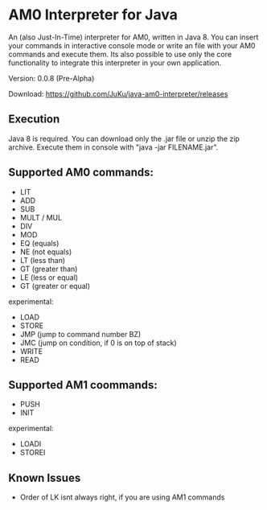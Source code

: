 # AM0 Interpreter for Java

An (also Just-In-Time) interpreter for AM0, written in Java 8.
You can insert your commands in interactive console mode or write an file with your AM0 commands and execute them.
Its also possible to use only the core functionality to integrate this interpreter in your own application.

Version: 0.0.8 (Pre-Alpha)

Download:
https://github.com/JuKu/java-am0-interpreter/releases

## Execution
Java 8 is required. You can download only the .jar file or unzip the zip archive.
Execute them in console with "java -jar FILENAME.jar".

## Supported AM0 commands:
 - LIT <Integer>
 - ADD
 - SUB
 - MULT / MUL
 - DIV
 - MOD
 - EQ (equals)
 - NE (not equals)
 - LT (less than)
 - GT (greater than)
 - LE (less or equal)
 - GT (greater or equal)

experimental:
 - LOAD <Integer>
 - STORE <Integer>
 - JMP <BZ> (jump to command number BZ)
 - JMC <BZ> (jump on condition, if 0 is on top of stack)
 - WRITE <Index in main memory LK>
 - READ <Index in main memory LK>

## Supported AM1 coommands:
 - PUSH
 - INIT

experimental:
 - LOADI
 - STOREI

## Known Issues
 - Order of LK isnt always right, if you are using AM1 commands